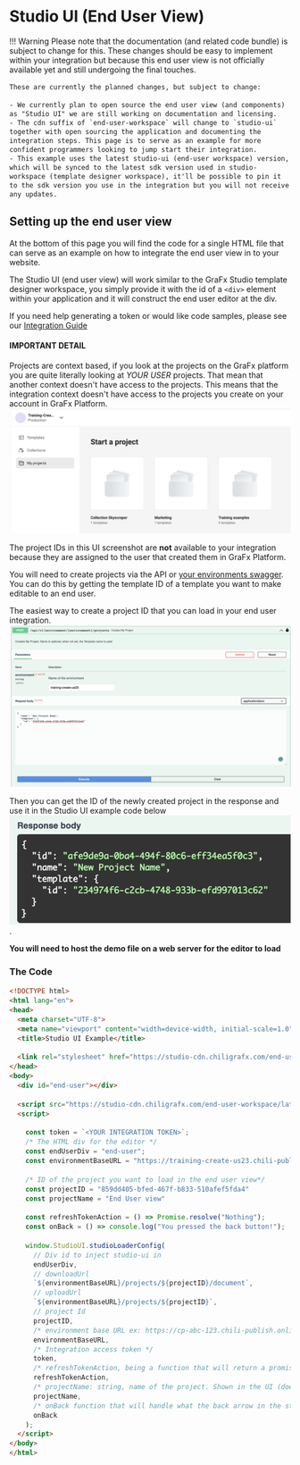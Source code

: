 # Studio UI (End User View)

!!! Warning
    Please note that the documentation (and related code bundle) is subject to change for this. These changes should
    be easy to implement within your integration but because this end user view is not officially available yet and still
    undergoing the final touches.

    These are currently the planned changes, but subject to change:

    - We currently plan to open source the end user view (and components) as "Studio UI" we are still working on documentation and licensing.
    - The cdn suffix of `end-user-workspace` will change to `studio-ui` together with open sourcing the application and documenting the integration steps. This page is to serve as an example for more confident programmers looking to jump start their integration.
    - This example uses the latest studio-ui (end-user workspace) version, which will be synced to the latest sdk version used in studio-workspace (template designer workspace), it'll be possible to pin it to the sdk version you use in the integration but you will not receive any updates.

## Setting up the end user view
At the bottom of this page you will find the code for a single HTML file that can serve as an example on how to integrate the end user view in to your website.

The Studio UI (end user view) will work similar to the GraFx Studio template designer workspace, you simply provide it with
the id of a `<div>` element within your application and it will construct the end user editor at the div.

If you need help generating a token or would like code samples, please see our [Integration Guide](/CHILI-GraFx/guides/integrations/)


#### IMPORTANT DETAIL
Projects are context based, if you look at the projects on the GraFx platform you are quite literally looking at _YOUR USER_ projects. That mean that another context doesn't have access to the projects. This means that the integration context doesn't have access to the projects you create on your account in GraFx Platform.
![my projects page on GraFx Platform](projects.png)

The project IDs in this UI screenshot are **not** available to your integration because they are assigned to the user that created them in GraFx Platform.

You will need to create projects via the API or [your environments swagger](/GraFx-Developers/). You can do this by getting the template ID of a template you want to make editable to an end user.

The easiest way to create a project ID that you can load in your end user integration.
![picture of creating a project API request](request.png)

Then you can get the ID of the newly created project in the response and use it in the Studio UI example code below
![picture of the API response for creating a project](response.png).

**You will need to host the demo file on a web server for the editor to load**


### The Code
```html
<!DOCTYPE html>
<html lang="en">
<head>
  <meta charset="UTF-8">
  <meta name="viewport" content="width=device-width, initial-scale=1.0">
  <title>Studio UI Example</title>

  <link rel="stylesheet" href="https://studio-cdn.chiligrafx.com/end-user-workspace/latest/main.css" />
</head>
<body>
  <div id="end-user"></div>

  <script src="https://studio-cdn.chiligrafx.com/end-user-workspace/latest/bundle.js"></script>
  <script>

    const token = `<YOUR INTEGRATION TOKEN>`;
    /* The HTML div for the editor */
    const endUserDiv = "end-user";
    const environmentBaseURL = "https://training-create-us23.chili-publish.online/grafx/api/v1/environment/training-create-us23"

    /* ID of the project you want to load in the end user view*/
    const projectID = "859dd405-bfed-467f-b833-510afef5fda4"
    const projectName = "End User view"

    const refreshTokenAction = () => Promise.resolve("Nothing");
    const onBack = () => console.log("You pressed the back button!");

    window.StudioUI.studioLoaderConfig(
      // Div id to inject studio-ui in
      endUserDiv,
      // downloadUrl
      `${environmentBaseURL}/projects/${projectID}/document`,
      // uploadUrl
      `${environmentBaseURL}/projects/${projectID}`,
      // project Id
      projectID,
      /* environment base URL ex: https://cp-abc-123.chili-publish.online/grafx/api/v1/cp-abc-123 */
      environmentBaseURL,
      /* Integration access token */
      token,
      /* refreshTokenAction, being a function that will return a promise () => Promise<string | Error>; */
      refreshTokenAction,
      /* projectName: string, name of the project. Shown in the UI (does not have to be match the real name) */
      projectName,
      /* onBack function that will handle what the back arrow in the studio ui does */
      onBack
    );
  </script>
</body>
</html>
```